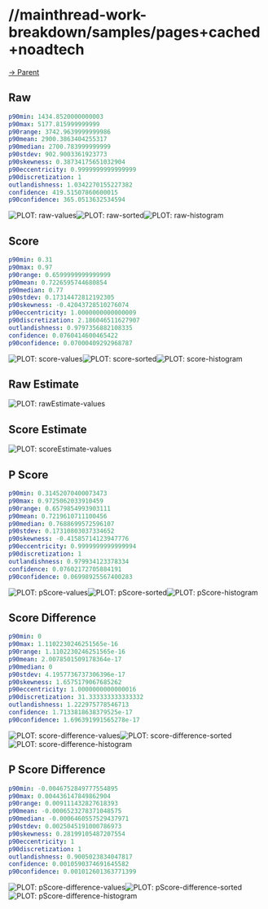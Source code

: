 
# //mainthread-work-breakdown/samples/pages+cached+noadtech

[→ Parent](../..)


## Raw


```yaml
p90min: 1434.8520000000003
p90max: 5177.815999999999
p90range: 3742.9639999999986
p90mean: 2900.3863404255317
p90median: 2700.783999999999
p90stdev: 902.9003361923773
p90skewness: 0.38734175651032904
p90eccentricity: 0.9999999999999999
p90discretization: 1
outlandishness: 1.0342270155227382
confidence: 419.51507860600015
p90confidence: 365.0513632534594

```

![PLOT: raw-values](./raw/values.svg)![PLOT: raw-sorted](./raw/sorted.svg)![PLOT: raw-histogram](./raw/histogram.svg)
## Score


```yaml
p90min: 0.31
p90max: 0.97
p90range: 0.6599999999999999
p90mean: 0.7226595744680854
p90median: 0.77
p90stdev: 0.17314472812192305
p90skewness: -0.42043728510276074
p90eccentricity: 1.0000000000000009
p90discretization: 2.186046511627907
outlandishness: 0.9797356882108335
confidence: 0.0760414600465422
p90confidence: 0.07000409292968787

```

![PLOT: score-values](./score/values.svg)![PLOT: score-sorted](./score/sorted.svg)![PLOT: score-histogram](./score/histogram.svg)
## Raw Estimate

![PLOT: rawEstimate-values](./rawEstimate/values.svg)
## Score Estimate

![PLOT: scoreEstimate-values](./scoreEstimate/values.svg)
## P Score


```yaml
p90min: 0.31452070400073473
p90max: 0.9725062033910459
p90range: 0.6579854993903111
p90mean: 0.7219610711100456
p90median: 0.7688699572596107
p90stdev: 0.17310803037334652
p90skewness: -0.41585714123947776
p90eccentricity: 0.9999999999999994
p90discretization: 1
outlandishness: 0.979934123378334
confidence: 0.07602172705884191
p90confidence: 0.06998925567400283

```

![PLOT: pScore-values](./pScore/values.svg)![PLOT: pScore-sorted](./pScore/sorted.svg)![PLOT: pScore-histogram](./pScore/histogram.svg)
## Score Difference


```yaml
p90min: 0
p90max: 1.1102230246251565e-16
p90range: 1.1102230246251565e-16
p90mean: 2.0078501509178364e-17
p90median: 0
p90stdev: 4.1957736737306396e-17
p90skewness: 1.6575179067685262
p90eccentricity: 1.0000000000000016
p90discretization: 31.333333333333332
outlandishness: 1.222975778546713
confidence: 1.7133818638379525e-17
p90confidence: 1.696391991565278e-17

```

![PLOT: score-difference-values](./score-difference/values.svg)![PLOT: score-difference-sorted](./score-difference/sorted.svg)![PLOT: score-difference-histogram](./score-difference/histogram.svg)
## P Score Difference


```yaml
p90min: -0.0046752849777554895
p90max: 0.004436147849862904
p90range: 0.009111432827618393
p90mean: -0.0006523278371048575
p90median: -0.0006460557529437971
p90stdev: 0.0025045191000786973
p90skewness: 0.28199105487207554
p90eccentricity: 1
p90discretization: 1
outlandishness: 0.9005023834047817
confidence: 0.0010590374691645582
p90confidence: 0.001012601363771399

```

![PLOT: pScore-difference-values](./pScore-difference/values.svg)![PLOT: pScore-difference-sorted](./pScore-difference/sorted.svg)![PLOT: pScore-difference-histogram](./pScore-difference/histogram.svg)